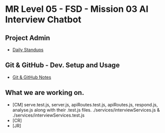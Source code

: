 # MR Level 05 - FSD - Mission 03 AI Interview Chatbot

## Project Admin
- [Daily Standups](admin/DAILY_STANDUP_LOG.md)

## Git & GitHub - Dev. Setup and Usage
- [Git & GitHub Notes](dev-notes/GIT_SETUP.md)

## What we are working on.

- [CM] serve.test.js, server.js, apiRoutes.test.js, apiRoutes.js, respond.js, analyse.js along with their .test.js files. ./services/interviewServices.js &  ./services/interviewServices.test.js 
- [CR]
- [JR]

  
